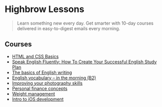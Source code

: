 # Highbrow Lessons

> Learn something new every day.
> Get smarter with 10-day courses delivered in easy-to-digest emails every morning.

## Courses

- [HTML and CSS Basics](html-and-css-basics/README.md)
- [Speak English Fluently: How To Create Your Successful English Study Plan](speak-english-fluently/README.md)
- [The basics of English writing](the-basics-of-english-writing/README.md)
- [English vocabulary – in the morning (B2)](english-vocabulary-in-the-morning-b2/README.md)
- [Improving your photography skills](improving-your-photography-skills/README.md)
- [Personal finance concepts](personal-finance-concepts/README.md)
- [Weight management](weight-management/README.md)
- [Intro to iOS development](intro-to-ios-development/README.md)
